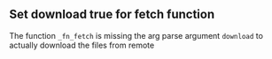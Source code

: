 ## Set download true for fetch function
<!--
type: bugfix
scope: all
affected: all
-->

The function `_fn_fetch` is missing the arg parse argument `download` to
actually download the files from remote
